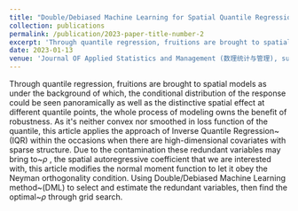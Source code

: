 ```yaml
---
title: "Double/Debiased Machine Learning for Spatial Quantile Regression Model and Its Applications"
collection: publications
permalink: /publication/2023-paper-title-number-2
excerpt: 'Through quantile regression, fruitions are brought to spatial models as under the background of which, the conditional distribution of the response could be seen panoramically as well as the distinctive spatial effect at different quantile points, the whole process of modeling owns the benefit of robustness. As it's neither convex nor smoothed in loss function of the quantile, this article applies the approach of Inverse Quantile Regression~(IQR) within the occasions when there are high-dimensional covariates with sparse structure. Due to the contamination these redundant variables may bring to~$\rho$ , the spatial autoregressive coefficient that we are interested with, this article modifies the normal moment function to let it obey the Neyman orthogonality condition. Using Double/Debiased Machine Learning method~(DML) to select and estimate the redundant variables, then find the optimal~$\rho$ through grid search.'
date: 2023-01-13
venue: 'Journal OF Applied Statistics and Management (数理统计与管理), submitted'
---
```

Through quantile regression, fruitions are brought to spatial models as under the background of which, the conditional distribution of the response could be seen panoramically as well as the distinctive spatial effect at different quantile points, the whole process of modeling owns the benefit of robustness. As it's neither convex nor smoothed in loss function of the quantile, this article applies the approach of Inverse Quantile Regression~(IQR) within the occasions when there are high-dimensional covariates with sparse structure. Due to the contamination these redundant variables may bring to~$\rho$ , the spatial autoregressive coefficient that we are interested with, this article modifies the normal moment function to let it obey the Neyman orthogonality condition. Using Double/Debiased Machine Learning method~(DML) to select and estimate the redundant variables, then find the optimal~$\rho$ through grid search.
